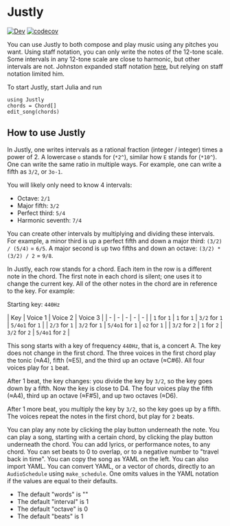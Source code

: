 # Justly

[![Dev](https://img.shields.io/badge/docs-dev-blue.svg)](https://bramtayl.github.io/Justly.jl/dev)
[![codecov](https://codecov.io/gh/bramtayl/Justly/branch/master/graph/badge.svg?token=MK1IMGK0GE)](https://codecov.io/gh/bramtayl/Justly)

You can use Justly to both compose and play music using any pitches you want.
Using staff notation, you can only write the notes of the 12-tone scale.
Some intervals in any 12-tone scale are close to harmonic, but other intervals are not.
Johnston expanded staff notation [here](http://marsbat.space/pdfs/EJItext.pdf), but relying on staff notation limited him.

To start Justly, start Julia and run

```
using Justly
chords = Chord[]
edit_song(chords)
```

## How to use Justly

In Justly, one writes intervals as a rational fraction (integer / integer) times a power of 2.
A lowercase `o` stands for (`*2^`), similar how `E` stands for (`*10^`).
One can write the same ratio in multiple ways.
For example, one can write a fifth as `3/2`, or `3o-1`.

You will likely only need to know 4 intervals:

- Octave: `2/1`
- Major fifth: `3/2`
- Perfect third: `5/4`
- Harmonic seventh: `7/4`

You can create other intervals by multiplying and dividing these intervals.
For example, a minor third is up a perfect fifth and down a major third: `(3/2) / (5/4)` = `6/5`.
A major second is up two fifths and down an octave: `(3/2) * (3/2) / 2` = `9/8`.

In Justly, each row stands for a chord.
Each item in the row is a different note in the chord.
The first note in each chord is silent; one uses it to change the current key.
All of the other notes in the chord are in reference to the key.
For example:

Starting key: `440Hz`

| Key | Voice 1 | Voice 2 | Voice 3 |
| - | - | - | - | - |
| `1` for `1` | `1` for `1` | `3/2` for `1` | `5/4o1` for `1` |
| `2/3` for `1` | `3/2` for `1` | `5/4o1` for `1` | `o2` for `1` |
| `3/2` for `2` | `1` for `2` | `3/2` for `2` | `5/4o1` for `2` |

This song starts with a key of frequency `440Hz`, that is, a concert A.
The key does not change in the first chord.
The three voices in the first chord play the tonic (≈A4), fifth (≈E5), and the third up an octave (≈C#6).
All four voices play for `1` beat.

After 1 beat, the key changes: you divide the key by `3/2`, so the key goes down by a fifth.
Now the key is close to D4.
The four voices play the fifth (≈A4), third up an octave (≈F#5), and up two octaves (≈D6).

After 1 more beat, you multiply the key by `3/2`, so the key goes up by a fifth. The voices repeat the notes in the first chord, but play for `2` beats.

You can play any note by clicking the play button underneath the note.
You can play a song, starting with a certain chord, by clicking the play button underneath the chord.
You can add lyrics, or performance notes, to any chord.
You can set beats to 0 to overlap, or to a negative number to "travel back in time".
You can copy the song as YAML on the left.
You can also import YAML.
You can convert YAML, or a vector of chords, directly to an `AudioSchedule` using `make_schedule`.
One omits values in the YAML notation if the values are equal to their defaults.

- The default "words" is ""
- The default "interval" is 1
- The default "octave" is 0
- The default "beats" is 1